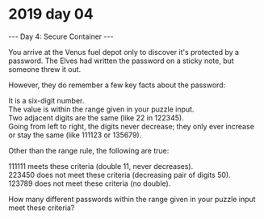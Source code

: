 # 2019 day 04

--- Day 4: Secure Container ---

You arrive at the Venus fuel depot only to discover it's protected by a password.  The Elves had written the password on a sticky note, but someone threw it out.



However, they do remember a few key facts about the password:



It is a six-digit number.\
The value is within the range given in your puzzle input.\
Two adjacent digits are the same (like 22 in 122345).\
Going from left to right, the digits never decrease; they only ever increase or stay the same (like 111123 or 135679).



Other than the range rule, the following are true:



111111 meets these criteria (double 11, never decreases).\
223450 does not meet these criteria (decreasing pair of digits 50).\
123789 does not meet these criteria (no double).



How many different passwords within the range given in your puzzle input meet these criteria?



